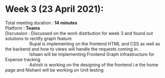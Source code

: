 # Week 3 (23 April 2021):
Total meeting duration : **14 minutes**<br />
Platform : **Teams**<br />
Discussion : Discussed on the work distrbution for week 3 and found out solutions to rectify graph feature<br />
&nbsp;&nbsp;&nbsp;&nbsp;&nbsp;&nbsp;&nbsp;&nbsp;&nbsp;&nbsp;&nbsp;&nbsp;&nbsp;&nbsp;&nbsp;&nbsp;&nbsp;&nbsp;&nbsp;
Rupal is implementing on the frontend HTML and CSS as well as the backend and how to views will handle the requests coming in.<br />
&nbsp;&nbsp;&nbsp;&nbsp;&nbsp;&nbsp;&nbsp;&nbsp;&nbsp;&nbsp;&nbsp;&nbsp;&nbsp;&nbsp;&nbsp;&nbsp;&nbsp;&nbsp;&nbsp;
Ishaan will be implementing Frontend Graph infrastructure for Expense tracking <br />
&nbsp;&nbsp;&nbsp;&nbsp;&nbsp;&nbsp;&nbsp;&nbsp;&nbsp;&nbsp;&nbsp;&nbsp;&nbsp;&nbsp;&nbsp;&nbsp;&nbsp;&nbsp;&nbsp;
Ashish is working on the designing of the frontend i.e the home page and Nishant will be working on Unit testing<br />
&nbsp;&nbsp;&nbsp;&nbsp;&nbsp;&nbsp;&nbsp;&nbsp;&nbsp;&nbsp;&nbsp;&nbsp;&nbsp;&nbsp;&nbsp;&nbsp;&nbsp;&nbsp;&nbsp;
